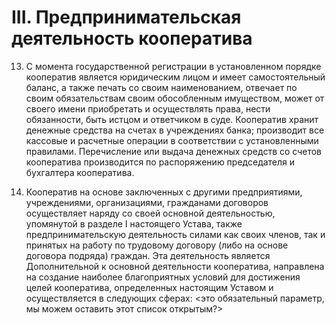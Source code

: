 # III. Предпринимательская деятельность кооператива

13. С момента государственной регистрации в установленном порядке кооператив является юридическим лицом и имеет самостоятельный баланс, а также печать со своим наименованием, отвечает по своим обязательствам своим обособленным имуществом, может от своего имени приобретать и осуществлять права, нести обязанности, быть истцом и ответчиком в суде.
Кооператив хранит денежные средства на счетах в учреждениях банка;
производит все кассовые и расчетные операции в соответствии с установленными правилами. Перечисление или выдача денежных средств со счетов кооператива производится по распоряжению председателя и бухгалтера кооператива.

14. Кооператив на основе заключенных с другими предприятиями, учреждениями, организациями, гражданами договоров осуществляет наряду со своей основной деятельностью, упомянутой в разделе I настоящего Устава, также предпринимательскую деятельность силами как своих членов, так и принятых на работу по трудовому договору (либо на основе договора подряда) граждан. Эта деятельность является Дополнительной к основной деятельности кооператива, направлена на создание наиболее благоприятных условий для достижения целей кооператива, определенных настоящим Уставом и осуществляется в следующих сферах: <это обязательный параметр, мы можем оставить этот список открытым?>